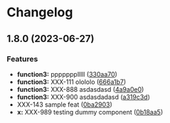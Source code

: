 # Changelog

## 1.8.0 (2023-06-27)


### Features

* **function3:** ppppppplllll ([330aa70](https://github.com/dawidjedrzejczak-intive/allinone/commit/330aa70463e73bf0190ac7d2cffef5c0a71e8f3b))
* **function3:** XXX-111 olololo ([666a1b7](https://github.com/dawidjedrzejczak-intive/allinone/commit/666a1b7c2e342acbc50710489fc358663e835502))
* **function3:** XXX-888 asdasdasd ([4a9a0e0](https://github.com/dawidjedrzejczak-intive/allinone/commit/4a9a0e0b38a6ec230699f00fa7ed64f6b799304f))
* **function3:** XXX-900 asdasdadasd ([a319c3d](https://github.com/dawidjedrzejczak-intive/allinone/commit/a319c3de7efa4a99591f02b4bd2976098c53e68e))
* XXX-143 sample feat ([0ba2903](https://github.com/dawidjedrzejczak-intive/allinone/commit/0ba29036d6ef58a67c6876310d103f0c5b67a582))
* **x:** XXX-989 testing dummy component ([0b18aa5](https://github.com/dawidjedrzejczak-intive/allinone/commit/0b18aa55953f69489e7ccce5fd88e427f8cba9d6))
